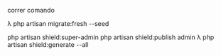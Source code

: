 correr comando 

λ php artisan migrate:fresh --seed

 php artisan shield:super-admin
  php artisan shield:publish admin
  λ php artisan shield:generate --all